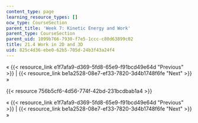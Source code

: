 ```yaml
---
content_type: page
learning_resource_types: []
ocw_type: CourseSection
parent_title: 'Week 7: Kinetic Energy and Work'
parent_type: CourseSection
parent_uid: 1099b766-7930-f7e5-1ccc-c80d63899c02
title: 21.4 Work in 2D and 3D
uid: 825c4d36-ebe0-62b5-705d-24b3f43a24f4
---
```


« {{< resource_link e1f7afa9-d369-5fd8-65e9-f91bcd49e64d "Previous" >}} | {{< resource_link be1a2528-08e7-ef33-7820-3d4b1748f6fe "Next" >}} »

{{< resource 756b5cf6-4d56-774f-42bd-231bcdbab1a4 >}}

« {{< resource_link e1f7afa9-d369-5fd8-65e9-f91bcd49e64d "Previous" >}} | {{< resource_link be1a2528-08e7-ef33-7820-3d4b1748f6fe "Next" >}} »